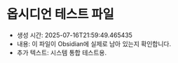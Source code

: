 # 옵시디언 테스트 파일
- 생성 시간: 2025-07-16T21:59:49.465435
- 내용: 이 파일이 Obsidian에 실제로 남아 있는지 확인합니다.
- 추가 텍스트: 시스템 통합 테스트용.
